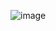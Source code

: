 ![image](https://github.com/selinez126/NimGame/assets/147272142/51ed279f-fd2f-42c2-8c89-e9fae3e5aa8b)
